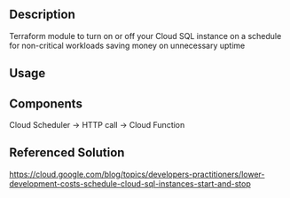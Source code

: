 ## Description

Terraform module to turn on or off your Cloud SQL instance on a schedule for non-critical workloads saving money on unnecessary uptime

## Usage



## Components

Cloud Scheduler -> HTTP call -> Cloud Function

## Referenced Solution

https://cloud.google.com/blog/topics/developers-practitioners/lower-development-costs-schedule-cloud-sql-instances-start-and-stop